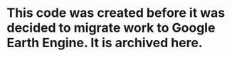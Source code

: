 # This code was created before it was decided to migrate work to Google Earth Engine. It is archived here. 
